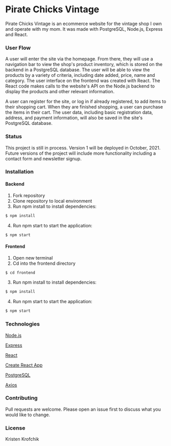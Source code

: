 # Pirate Chicks Vintage

Pirate Chicks Vintage is an ecommerce website for the vintage shop I own and operate with my mom. It was made with PostgreSQL, Node.js, Express and React.

### User Flow

A user will enter the site via the homepage. From there, they will use a navigation bar to view the shop's product inventory, which is stored on the backend in a PostgreSQL database. The user will be able to view the products by a variety of criteria, including date added, price, name and category. The user interface on the frontend was created with React. The React code makes calls to the website's API on the Node.js backend to display the products and other relevant information.

A user can register for the site, or log in if already registered, to add items to their shopping cart. When they are finished shopping, a user can purchase the items in their cart. The user data, including basic registration data, address, and payment information, will also be saved in the site's PostgreSQL database.

### Status
This project is still in process. Version 1 will be deployed in October, 2021. Future versions of the project will include more functionality including a contact form and newsletter signup.

### Installation

#### Backend

1. Fork repository
2. Clone repository to local environment
3. Run npm install to install dependencies:

```bash
$ npm install
```
4. Run npm start to start the application:

```bash
$ npm start
```
#### Frontend

1. Open new terminal
2. Cd into the frontend directory

```bash
$ cd frontend
```
3. Run npm install to install dependencies:

```bash
$ npm install
```
4. Run npm start to start the application:

```bash
$ npm start
```

### Technologies
[Node.js](https://nodejs.org/en/docs/)

[Express](https://expressjs.com/)

[React](https://reactjs.org/docs/getting-started.html)

[Create React App](https://create-react-app.dev/docs/getting-started/)

[PostgreSQL](https://www.postgresql.org/docs/)

[Axios](https://axios-http.com/docs/intro)


### Contributing
Pull requests are welcome. Please open an issue first to discuss what you would like to change.

### License
Kristen Krofchik
